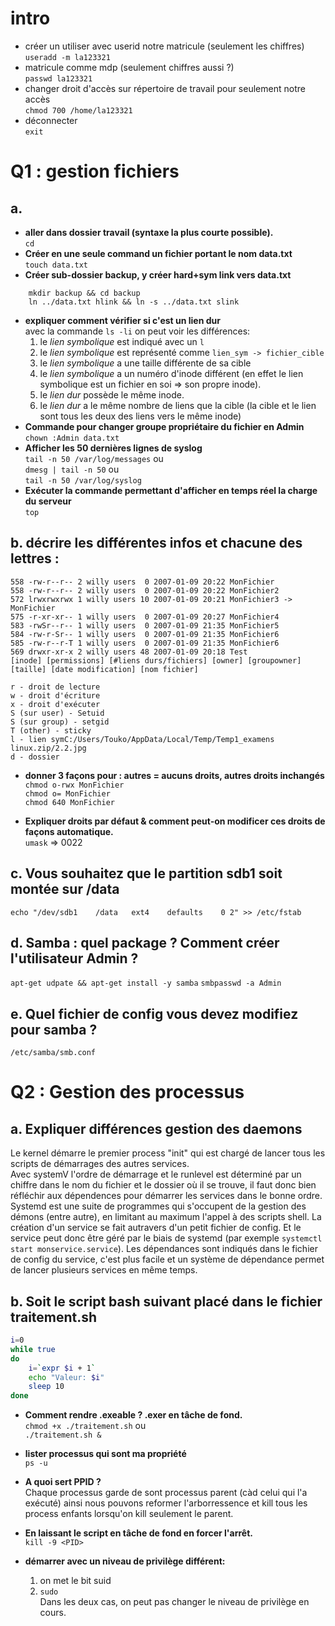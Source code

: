 # intro
* créer un utiliser avec userid notre matricule (seulement les chiffres)  
`useradd -m la123321`
* matricule comme mdp (seulement chiffres aussi ?)  
`passwd la123321`
* changer droit d'accès sur répertoire de travail pour seulement notre accès  
`chmod 700 /home/la123321`
* déconnecter  
`exit`

# Q1 : gestion fichiers
## a. 
* __aller dans dossier travail (syntaxe la plus courte possible).__  
	`cd`
* __Créer en une seule command un fichier portant le nom data.txt__  
	`touch data.txt`
* __Créer sub-dossier backup, y créer hard+sym link vers data.txt__    
```
	mkdir backup && cd backup
	ln ../data.txt hlink && ln -s ../data.txt slink
```
* __expliquer comment vérifier si c'est un lien dur__  
	avec la commande `ls -li` on peut voir les différences:  
	1. le _lien symbolique_ est indiqué avec un `l`
	2. le _lien symbolique_ est représenté comme `lien_sym -> fichier_cible`
	3. le _lien symbolique_ a une taille différente de sa cible
	4. le _lien symbolique_ a un numéro d'inode différent (en effet le lien 
	symbolique est un fichier en soi => son propre inode).
	5. le _lien dur_ possède le même inode. 
	6. le _lien dur_ a le même nombre de liens que la cible (la cible et le lien 
	sont tous les deux des liens vers le même inode)
* __Commande pour changer groupe propriétaire du fichier en Admin__  
	`chown :Admin data.txt`
* __Afficher les 50 dernières lignes de syslog__  
	`tail -n 50 /var/log/messages` ou  
	`dmesg | tail -n 50` ou  
	`tail -n 50 /var/log/syslog`  
* __Exécuter la commande permettant d'afficher en temps réel la charge du serveur__   
	`top`  

## b. décrire les différentes infos et chacune des lettres :
```
558 -rw-r--r-- 2 willy users  0 2007-01-09 20:22 MonFichier
558 -rw-r--r-- 2 willy users  0 2007-01-09 20:22 MonFichier2
572 lrwxrwxrwx 1 willy users 10 2007-01-09 20:21 MonFichier3 -> MonFichier
575 -r-xr-xr-- 1 willy users  0 2007-01-09 20:27 MonFichier4
583 -rwSr--r-- 1 willy users  0 2007-01-09 21:35 MonFichier5
584 -rw-r-Sr-- 1 willy users  0 2007-01-09 21:35 MonFichier6
585 -rw-r--r-T 1 willy users  0 2007-01-09 21:35 MonFichier6
569 drwxr-xr-x 2 willy users 48 2007-01-09 20:18 Test
[inode] [permissions] [#liens durs/fichiers] [owner] [groupowner] [taille] [date modification] [nom fichier]
```
	r - droit de lecture  
	w - droit d'écriture  
	x - droit d'exécuter  
	S (sur user) - Setuid  
	S (sur group) - setgid  
	T (other) - sticky  
	l - lien symC:/Users/Touko/AppData/Local/Temp/Temp1_examens linux.zip/2.2.jpg  
	d - dossier  

* __donner 3 façons pour : autres = aucuns droits, autres droits inchangés__  
	`chmod o-rwx MonFichier`  
	`chmod o= MonFichier`  
	`chmod 640 MonFichier`  

* __Expliquer droits par défaut & comment peut-on modificer ces droits de façons automatique.__  
	`umask` => 0022  

## c. Vous souhaitez que le partition sdb1 soit montée sur /data 
`echo "/dev/sdb1 	/data 	ext4 	defaults 	0 2" >> /etc/fstab`

## d. Samba : quel package ? Comment créer l'utilisateur Admin ?
`apt-get udpate && apt-get install -y samba`
`smbpasswd -a Admin`

## e. Quel fichier de config vous devez modifiez pour samba ?
`/etc/samba/smb.conf`

# Q2 : Gestion des processus
## a. Expliquer différences gestion des daemons
Le kernel démarre le premier process "init" qui est chargé de lancer tous les scripts de démarrages des autres services.  
Avec systemV l'ordre de démarrage et le runlevel est déterminé par un chiffre dans le nom du fichier et le dossier où il se trouve, il faut donc bien réfléchir aux dépendences pour démarrer les services dans le bonne ordre.  
Systemd est une suite de programmes qui s'occupent de la gestion des démons (entre autre), en limitant au maximum l'appel à des scripts shell. La création d'un service se fait autravers d'un petit fichier de config. Et le service peut donc être géré par le biais de systemd (par exemple `systemctl start monservice.service`). Les dépendances sont indiqués dans le fichier de config du service, c'est plus facile et un système de dépendance permet de lancer plusieurs services en même temps.

## b. Soit le script bash suivant placé dans le fichier traitement.sh
```bash
i=0
while true
do
	i=`expr $i + 1`
	echo "Valeur: $i"
	sleep 10
done
```

* __Comment rendre .exeable ? .exer en tâche de fond.__  
	`chmod +x ./traitement.sh` ou   
	`./traitement.sh &`

* __lister processus qui sont ma propriété__  
	`ps -u`

* __A quoi sert PPID ?__  
	Chaque processus garde de sont processus parent (càd celui qui l'a exécuté)
	ainsi nous pouvons reformer l'arborressence et kill tous les process enfants
	lorsqu'on kill seulement le parent.

* __En laissant le script en tâche de fond en forcer l'arrêt.__  
	`kill -9 <PID>`

* __démarrer avec un niveau de privilège différent:__  
	1. on met le bit suid 
	2. `sudo`   
	Dans les deux cas, on peut pas changer le niveau de privilège en cours.